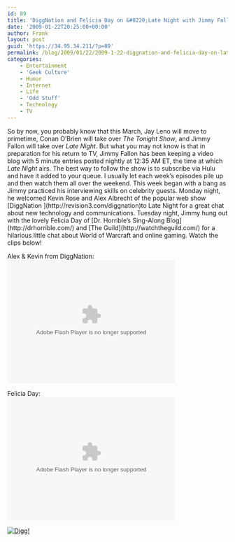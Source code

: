 ```yaml
---
id: 89
title: 'DiggNation and Felicia Day on &#8220;Late Night with Jimmy Fallon&#8221;'
date: '2009-01-22T20:25:00+00:00'
author: Frank
layout: post
guid: 'https://34.95.34.211/?p=89'
permalink: /blog/2009/01/22/2009-1-22-diggnation-and-felicia-day-on-late-night-with-jimmy-fallon-html/
categories:
    - Entertainment
    - 'Geek Culture'
    - Humor
    - Internet
    - Life
    - 'Odd Stuff'
    - Technology
    - TV
---
```


<div src="v5">So by now, you probably know that this March, Jay Leno will move to primetime, Conan O’Brien will take over <span style="font-style: italic;">The Tonight Show</span>, and Jimmy Fallon will take over <span style="font-style: italic;">Late Night</span>. But what you may not know is that in preparation for his return to TV, Jimmy Fallon has been keeping a video blog with 5 minute entries posted nightly at 12:35 AM ET, the time at which <span style="font-style: italic;">Late Night </span>airs. The best way to follow the show is to subscribe via Hulu and have it added to your queue. I usually let each week’s episodes pile up and then watch them all over the weekend. This week began with a bang as Jimmy practiced his interviewing skills on celebrity guests. Monday night, he welcomed Kevin Rose and Alex Albrecht of the popular web show [DiggNation ](http://revision3.com/diggnation)to Late Night for a great chat about new technology and communications. Tuesday night, Jimmy hung out with the lovely Felicia Day of [Dr. Horrible’s Sing-Along Blog](http://drhorrible.com/)<span style="font-style: italic;"> </span>and [The Guild](http://watchtheguild.com/) for a hilarious little chat about World of Warcraft and online gaming. Watch the clips below!

Alex &amp; Kevin from DiggNation:  
<object data="http://widgets.nbc.com/o/4727a250e66f9723/4978d86e407ff48b/4727a250e66f9723/4e153fea/-cpid/e91cacf2b5b157db" height="283" id="W4727a250e66f97234978d86e407ff48b" type="application/x-shockwave-flash" width="384"><param name="movie" value="http://widgets.nbc.com/o/4727a250e66f9723/4978d86e407ff48b/4727a250e66f9723/4e153fea/-cpid/e91cacf2b5b157db"></param><param name="wmode" value="transparent"></param><param name="allowNetworking" value="all"></param><param name="allowScriptAccess" value="always"></param></object>

Felicia Day:  
<object data="http://widgets.nbc.com/o/4727a250e66f9723/4978d83dfd24b4fe/4727a250e66f9723/b94fbc7/-cpid/f0c9ab08f32251a7" height="283" id="W4727a250e66f97234978d83dfd24b4fe" type="application/x-shockwave-flash" width="384"><param name="movie" value="http://widgets.nbc.com/o/4727a250e66f9723/4978d83dfd24b4fe/4727a250e66f9723/b94fbc7/-cpid/f0c9ab08f32251a7"></param><param name="wmode" value="transparent"></param><param name="allowNetworking" value="all"></param><param name="allowScriptAccess" value="always"></param></object>

[![Digg!](http://digg.com/img/badges/100x20-digg-button.gif)  ](http://digg.com/)

</div>